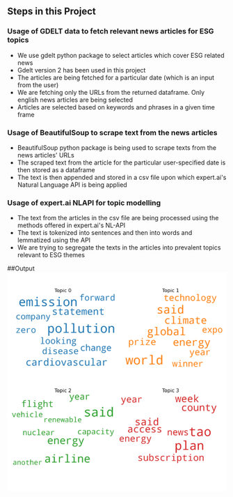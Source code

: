 ## Steps in this Project

### Usage of GDELT data to fetch relevant news articles for ESG topics

- We use gdelt python package to select articles which cover ESG related news
- Gdelt version 2 has been used in this project
- The articles are being fetched for a particular date (which is an input from the user)
- We are fetching only the URLs from the returned dataframe. Only english news articles are being selected
- Articles are selected based on keywords and phrases in a given time frame

### Usage of BeautifulSoup to scrape text from the news articles
- BeautifulSoup python package is being used to scrape texts from the news articles' URLs
- The scraped text from the article for the particular user-specified date is then stored as a dataframe
- The text is then appended and stored in a csv file upon which expert.ai's Natural Language API is being applied

### Usage of expert.ai NLAPI for topic modelling
- The text from the articles in the csv file are being processed using the methods offered in expert.ai's NL-API
- The text is tokenized into sentences and then into words and lemmatized using the API
- We are trying to segregate the texts in the articles into prevalent topics relevant to ESG themes


##Output
![Alt text](./word_cloud.png "Topic modelling output!")
